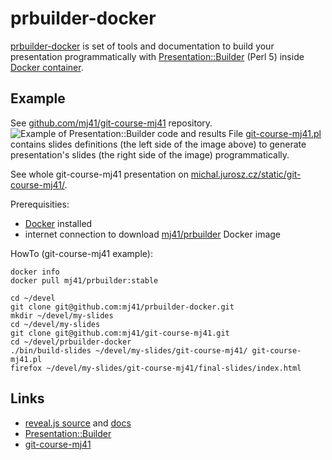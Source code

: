 prbuilder-docker
================

[prbuilder-docker](https://github.com/mj41/prbuilder-docker) is set of tools and documentation to build your presentation programmatically with [Presentation::Builder](https://github.com/mj41/Presentation-Builder) (Perl 5) inside [Docker container](https://registry.hub.docker.com/u/mj41/prbuilder/).

Example
-------

See [github.com/mj41/git-course-mj41](https://github.com/mj41/git-course-mj41) repository. 
![Example of Presentation::Builder code and results](https://raw.githubusercontent.com/mj41/prbuilder-docker/master/docs/git-course-example.png)
File [git-course-mj41.pl](https://github.com/mj41/git-course-mj41/blob/master/git-course-mj41.pl#L200)
contains slides definitions (the left side of the image above) to generate presentation's slides 
(the right side of the image) programmatically.

See whole git-course-mj41 presentation on [michal.jurosz.cz/static/git-course-mj41/](https://michal.jurosz.cz/static/git-course-mj41/#/).

Prerequisities:
* [Docker](https://docs.docker.com/) installed
* internet connection to download [mj41/prbuilder](https://registry.hub.docker.com/u/mj41/prbuilder/) Docker image

HowTo (git-course-mj41 example):

    docker info
    docker pull mj41/prbuilder:stable

    cd ~/devel
    git clone git@github.com:mj41/prbuilder-docker.git
    mkdir ~/devel/my-slides
    cd ~/devel/my-slides
    git clone git@github.com:mj41/git-course-mj41.git
    cd ~/devel/prbuilder-docker
    ./bin/build-slides ~/devel/my-slides/git-course-mj41/ git-course-mj41.pl
    firefox ~/devel/my-slides/git-course-mj41/final-slides/index.html

Links
-----

* [reveal.js source](https://github.com/hakimel/reveal.js) and [docs](http://lab.hakim.se/reveal-js/#/) 
* [Presentation::Builder](https://github.com/mj41/Presentation-Builder)
* [git-course-mj41](https://github.com/mj41/git-course-mj41)
